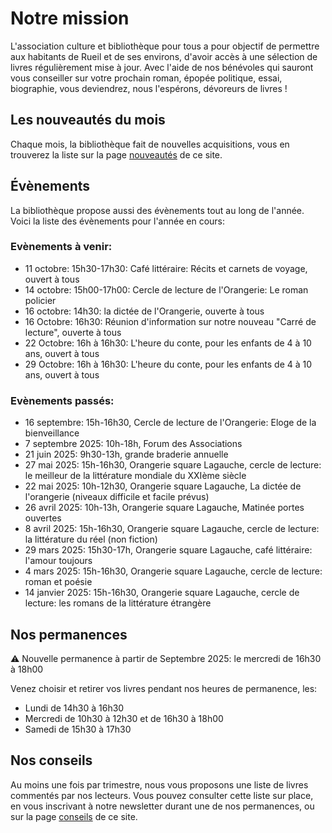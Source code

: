 # Notre mission

L'association culture et bibliothèque pour tous a pour objectif de permettre aux
habitants de Rueil et de ses environs, d'avoir accès à une sélection de livres
régulièrement mise à jour. Avec l'aide de nos bénévoles qui sauront vous
conseiller sur votre prochain roman, épopée politique, essai, biographie, vous
deviendrez, nous l'espérons, dévoreurs de livres !

## Les nouveautés du mois

Chaque mois, la bibliothèque fait de nouvelles acquisitions, vous en trouverez la
liste sur la page <a class="page-link" href="nouveautes">nouveautés</a> de ce
site.

## Évènements

La bibliothèque propose aussi des évènements tout au long de l'année. Voici la liste des évènements pour l'année en cours:

### Evènements à venir:

- 11 octobre: 15h30-17h30: Café littéraire: Récits et carnets de voyage, ouvert à tous
- 14 octobre: 15h00-17h00: Cercle de lecture de l'Orangerie: Le roman policier
- 16 octobre: 14h30: la dictée de l'Orangerie, ouverte à tous
- 16 Octobre: 16h30: Réunion d'information sur notre nouveau "Carré de lecture", ouverte à tous
- 22 Octobre: 16h à 16h30: L'heure du conte, pour les enfants de 4 à 10 ans, ouvert à tous
- 29 Octobre: 16h à 16h30: L'heure du conte, pour les enfants de 4 à 10 ans, ouvert à tous
  
### Evènements passés:

- 16 septembre: 15h-16h30, Cercle de lecture de l'Orangerie: Eloge de la bienveillance
- 7 septembre 2025: 10h-18h, Forum des Associations
- 21 juin 2025: 9h30-13h, grande braderie annuelle 
- 27 mai 2025: 15h-16h30, Orangerie square Lagauche, cercle de lecture: le meilleur
  de la littérature mondiale du XXIème siècle
- 22 mai 2025: 10h-12h30, Orangerie square Lagauche, La dictée de l'orangerie
  (niveaux difficile et facile prévus)
- 26 avril 2025: 10h-13h, Orangerie square Lagauche, Matinée portes ouvertes
- 8 avril 2025: 15h-16h30, Orangerie square Lagauche, cercle de lecture: la
  littérature du réel (non fiction)
- 29 mars 2025: 15h30-17h, Orangerie square Lagauche, café littéraire: l'amour
  toujours
- 4 mars 2025: 15h-16h30, Orangerie square Lagauche, cercle de lecture: roman
  et poésie
- 14 janvier 2025: 15h-16h30, Orangerie square Lagauche, cercle de lecture:
  les romans de la littérature étrangère


## Nos permanences

⚠️ Nouvelle permanence à partir de Septembre 2025: le mercredi de 16h30 à 18h00

Venez choisir et retirer vos livres pendant nos heures de permanence, les:

- Lundi de 14h30 à 16h30
- Mercredi de 10h30 à 12h30 et de 16h30 à 18h00
- Samedi de 15h30 à 17h30

## Nos conseils

Au moins une fois par trimestre, nous vous proposons une liste de livres
commentés par nos lecteurs. Vous pouvez consulter cette liste sur place, en vous
inscrivant à notre newsletter durant une de nos permanences, ou sur la page <a
class="page-link" href="conseils">conseils</a> de ce site.
